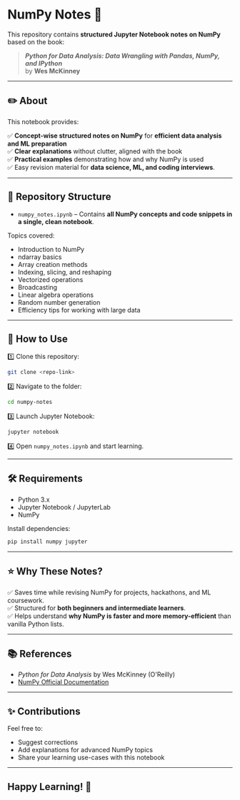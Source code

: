 # NumPy Notes 📓

This repository contains **structured Jupyter Notebook notes on NumPy** based on the book:

> **_Python for Data Analysis: Data Wrangling with Pandas, NumPy, and IPython_**  
> by **Wes McKinney**

---

## ✏️ About

This notebook provides:

✅ **Concept-wise structured notes on NumPy** for **efficient data analysis and ML preparation**  
✅ **Clear explanations** without clutter, aligned with the book  
✅ **Practical examples** demonstrating how and why NumPy is used  
✅ Easy revision material for **data science, ML, and coding interviews**.

---

## 📂 Repository Structure

- `numpy_notes.ipynb` – Contains **all NumPy concepts and code snippets in a single, clean notebook**.

Topics covered:
- Introduction to NumPy
- ndarray basics
- Array creation methods
- Indexing, slicing, and reshaping
- Vectorized operations
- Broadcasting
- Linear algebra operations
- Random number generation
- Efficiency tips for working with large data

---

## 🚀 How to Use

1️⃣ Clone this repository:
```bash
git clone <repo-link>
```

2️⃣ Navigate to the folder:
```bash
cd numpy-notes
```

3️⃣ Launch Jupyter Notebook:
```bash
jupyter notebook
```

4️⃣ Open `numpy_notes.ipynb` and start learning.

---

## 🛠️ Requirements

- Python 3.x
- Jupyter Notebook / JupyterLab
- NumPy

Install dependencies:
```bash
pip install numpy jupyter
```

---

## ⭐ Why These Notes?

✅ Saves time while revising NumPy for projects, hackathons, and ML coursework.  
✅ Structured for **both beginners and intermediate learners**.  
✅ Helps understand **why NumPy is faster and more memory-efficient** than vanilla Python lists.

---

## 📚 References

- *Python for Data Analysis* by Wes McKinney (O'Reilly)
- [NumPy Official Documentation](https://numpy.org/doc/stable/)

---

## ✨ Contributions

Feel free to:
- Suggest corrections
- Add explanations for advanced NumPy topics
- Share your learning use-cases with this notebook

---

## Happy Learning! 🚀